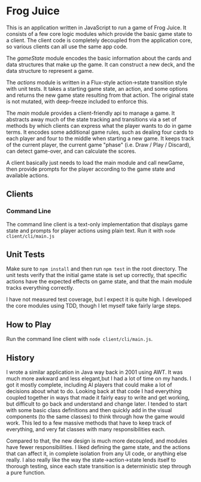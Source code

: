 # Frog Juice

This is an application written in JavaScript to run a game of Frog Juice.
It consists of a few core logic modules which provide the basic game state to
a client. The client code is completely decoupled from the application core, so
various clients can all use the same app code.

The *gameState* module encodes the basic information about the cards and data
structures that make up the game. It can construct a new deck, and the data
structure to represent a game.

The *actions* module is written in a Flux-style action->state transition style
with unit tests. It takes a starting game state, an action, and some options and
returns the new game state resulting from that action. The original state is not
mutated, with deep-freeze included to enforce this.

The *main* module provides a client-friendly api to manage a game. It abstracts
away much of the state tracking and transitions via a set of methods by which
clients can express what the player wants to do in game terms. It encodes some
additional game rules, such as dealing four cards to each player and four to the
middle when starting a new game. It keeps track of the current player, the
current game "phase" (i.e. Draw / Play / Discard), can detect game-over, and can
calculate the scores.

A client basically just needs to load the main module and call newGame, then
provide prompts for the player according to the game state and available actions.

## Clients

### Command Line

The command line client is a text-only implementation that displays game state
and prompts for player actions using plain text. Run it with `node client/cli/main.js`

## Unit Tests

Make sure to `npm install` and then run `npm test` in the root directory. The
unit tests verify that the initial game state is set up correctly, that specific
actions have the expected effects on game state, and that the main module tracks
everything correctly.

I have not measured test coverage, but I expect it is quite high. I developed
the core modules using TDD, though I let myself take fairly large steps.

## How to Play

Run the command line client with `node client/cli/main.js`.

## History
I wrote a similar application in Java way back in 2001 using AWT. It was much
more awkward and less elegant,but I had a lot of time on my hands. I got it
mostly complete, including AI players that could make a lot of decisions about
what to do. Looking back at that code I had everything coupled together in ways
that made it fairly easy to write and get working, but difficult to go back and
understand and change later. I tended to start with some basic class definitions
and then quickly add in the visual components (to the same classes) to think
through how the game would work. This led to a few massive methods that have to
keep track of everything, and very fat classes with many responsibilities each.

Compared to that, the new design is much more decoupled, and modules have fewer
responsibilities. I liked defining the game state, and the actions that can
affect it, in complete isolation from any UI code, or anything else really. I
also really like the way the state->action->state lends itself to thorough
testing, since each state transition is a deterministic step through a pure
function.
